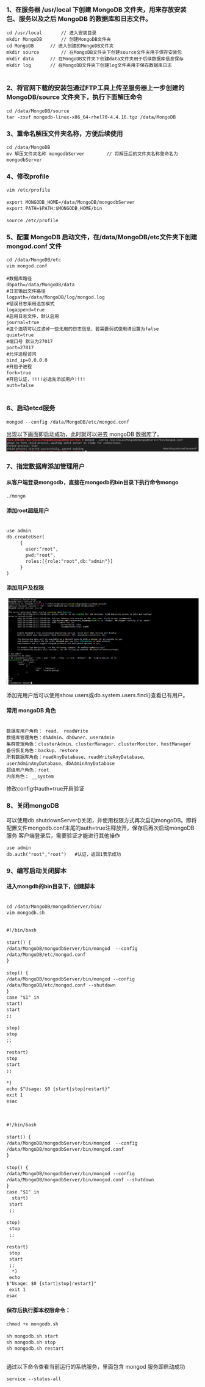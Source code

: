 

### 1、在服务器 /usr/local 下创建 MongoDB 文件夹，用来存放安装包、服务以及之后 MongoDB 的数据库和日志文件。

```
cd /usr/local		// 进入安装目录
mkdir MongoDB		// 创建MongoDB文件夹
cd MongoDB		// 进入创建的MongoDB文件夹
mkdir source		// 在MongoDB文件夹下创建source文件夹用于保存安装包
mkdir data		// 在MongoDB文件夹下创建data文件夹用于后续数据库信息保存
mkdir log		// 在MongoDB文件夹下创建log文件夹用于保存数据库日志


```


### 2、将官网下载的安装包通过FTP工具上传至服务器上一步创建的 MongoDB/source 文件夹下，执行下面解压命令

```
cd /data/MongoDB/source
tar -zxvf mongodb-linux-x86_64-rhel70-4.4.16.tgz /data/MongoDB
```



### 3、重命名解压文件夹名称，方便后续使用

```
cd /data/MongoDB
mv 解压文件夹名称 mongodbServer		// 将解压后的文件夹名称重命名为 mongodbServer

```




### 4、修改profile

```
vim /etc/profile

export MONGODB_HOME=/data/MongoDB/mongodbServer
export PATH=$PATH:$MONGODB_HOME/bin 

source /etc/profile

```

### 5、配置 MongoDB 启动文件，在/data/MongoDB/etc文件夹下创建 mongod.conf 文件

```
cd /data/MongoDB/etc
vim mongod.conf

#数据库路径
dbpath=/data/MongoDB/data
#日志输出文件路径
logpath=/data/MongoDB/log/mongod.log
#错误日志采用追加模式
logappend=true
#启用日志文件，默认启用
journal=true
#这个选项可以过滤掉一些无用的日志信息，若需要调试使用请设置为false
quiet=true
#端口号 默认为27017
port=27017
#允许远程访问
bind_ip=0.0.0.0
#开启子进程
fork=true
#开启认证，!!!!必选先添加用户!!!!
auth=false


```

### 6、启动etcd服务

```
mongod --config /data/MongoDB/etc/mongod.conf

```

出现以下画面即启动成功，此时就可以进去 mongoDB 数据库了。
![img.png](ok.png)



### 7、指定数据库添加管理用户
#### 从客户端登录mongodb，直接在mongodb的bin目录下执行命令mongo
```
./mongo
```
#### 添加root超级用户
```

use admin
db.createUser(
     {
       user:"root",
       pwd:"root",
       roles:[{role:"root",db:"admin"}]
     }
)

```
#### 添加用户及权限
![img.png](adduser.png)

添加完用户后可以使用show users或db.system.users.find()查看已有用户。
#### 常用 mongoDB 角色
```

数据库用户角色： read、 readWrite
数据库管理角色：dbAdmin、dbOwner、userAdmin
集群管理角色：clusterAdmin、clusterManager、clusterMonitor、hostManager
备份恢复角色：backup、restore
所有数据库角色：readAnyDatabase、readWriteAnyDatabase、userAdminAnyDatabase、dbAdminAnyDatabase
超级用户角色：root
内部角色： __system
```
修改config中auth=true开启验证


### 8、关闭mongoDB

可以使用db.shutdownServer()关闭，并使用权限方式再次启动mongoDB。即将配置文件mongodb.conf末尾的auth=true注释放开，保存后再次启动mongoDB服务
客户端登录后，需要验证才能进行其他操作
```
use admin
db.auth("root","root")   #认证，返回1表示成功
```
### 9、编写启动关闭脚本

#### 进入mongdb的bin目录下，创建脚本
```

cd /data/MongoDB/mongodbServer/bin/
vim mongodb.sh


```

```
#!/bin/bash

start() {  
/data/MongoDB/mongodbServer/bin/mongod  --config /data/MongoDB/etc/mongod.conf 
}  
  
stop() {  
/data/MongoDB/mongodbServer/bin/mongod --config /data/MongoDB/etc/mongod.conf --shutdown  
}  
case "$1" in
start)
start
;;

stop)
stop
;;

restart)
stop
start
;;

*)
echo $"Usage: $0 {start|stop|restart}"
exit 1
esac



```

```
#!/bin/bash

start() {  
/data/MongoDB/mongodbServer/bin/mongod  --config /data/MongoDB/mongodbServer/bin/mongod.conf 
}  
  
stop() {  
/data/MongoDB/mongodbServer/bin/mongod --config /data/MongoDB/mongodbServer/bin/mongod.conf --shutdown  
}  
case "$1" in  
  start)  
 start  
 ;;  
  
stop)  
 stop  
 ;;  
  
restart)  
 stop  
 start  
 ;;  
  *)  
 echo  
$"Usage: $0 {start|stop|restart}"  
 exit 1  
esac
```


#### 保存后执行脚本权限命令：
```
chmod +x mongodb.sh

sh mongodb.sh start
sh mongodb.sh stop
sh mongodb.sh restart


```


通过以下命令查看当前运行的系统服务，里面包含 mongod 服务即启动成功
```
service --status-all

```



